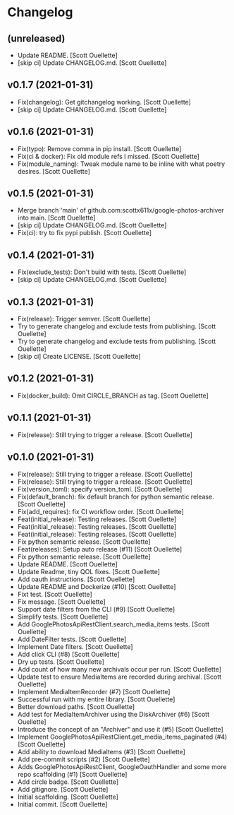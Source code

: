 Changelog
=========


(unreleased)
------------
- Update README. [Scott Ouellette]
- [skip ci] Update CHANGELOG.md. [Scott Ouellette]


v0.1.7 (2021-01-31)
-------------------
- Fix(changelog): Get gitchangelog working. [Scott Ouellette]
- [skip ci] Update CHANGELOG.md. [Scott Ouellette]


v0.1.6 (2021-01-31)
-------------------
- Fix(typo): Remove comma in pip install. [Scott Ouellette]
- Fix(ci & docker): Fix old module refs I missed. [Scott Ouellette]
- Fix(module_naming): Tweak module name to be inline with what poetry
  desires. [Scott Ouellette]


v0.1.5 (2021-01-31)
-------------------
- Merge branch 'main' of github.com:scottx611x/google-photos-archiver
  into main. [Scott Ouellette]
- [skip ci] Update CHANGELOG.md. [Scott Ouellette]
- Fix(ci): try to fix pypi publish. [Scott Ouellette]


v0.1.4 (2021-01-31)
-------------------
- Fix(exclude_tests): Don't build with tests. [Scott Ouellette]
- [skip ci] Update CHANGELOG.md. [Scott Ouellette]


v0.1.3 (2021-01-31)
-------------------
- Fix(release): Trigger semver. [Scott Ouellette]
- Try to generate changelog and exclude tests from publishing. [Scott
  Ouellette]
- Try to generate changelog and exclude tests from publishing. [Scott
  Ouellette]
- [skip ci] Create LICENSE. [Scott Ouellette]


v0.1.2 (2021-01-31)
-------------------
- Fix(docker_build): Omit CIRCLE_BRANCH as tag. [Scott Ouellette]


v0.1.1 (2021-01-31)
-------------------
- Fix(release): Still trying to trigger a release. [Scott Ouellette]


v0.1.0 (2021-01-31)
-------------------
- Fix(release): Still trying to trigger a release. [Scott Ouellette]
- Fix(release): Still trying to trigger a release. [Scott Ouellette]
- Fix(version_toml): specify version_toml. [Scott Ouellette]
- Fix(default_branch): fix default branch for python semantic release.
  [Scott Ouellette]
- Fix(add_requires): fix CI workflow order. [Scott Ouellette]
- Feat(initial_release): Testing releases. [Scott Ouellette]
- Feat(initial_release): Testing releases. [Scott Ouellette]
- Feat(initial_release): Testing releases. [Scott Ouellette]
- Fix python semantic release. [Scott Ouellette]
- Feat(releases): Setup auto release (#11) [Scott Ouellette]
- Fix python semantic release. [Scott Ouellette]
- Update README. [Scott Ouellette]
- Update Readme, tiny QOL fixes. [Scott Ouellette]
- Add oauth instructions. [Scott Ouellette]
- Update README and Dockerize (#10) [Scott Ouellette]
- Fixt test. [Scott Ouellette]
- Fix message. [Scott Ouellette]
- Support date filters from the CLI (#9) [Scott Ouellette]
- Simplify tests. [Scott Ouellette]
- Add GooglePhotosApiRestClient.search_media_items tests. [Scott
  Ouellette]
- Add DateFilter tests. [Scott Ouellette]
- Implement Date filters. [Scott Ouellette]
- Add click CLI (#8) [Scott Ouellette]
- Dry up tests. [Scott Ouellette]
- Add count of how many new archivals occur per run. [Scott Ouellette]
- Update test to ensure MediaItems are recorded during archival. [Scott
  Ouellette]
- Implement MediaItemRecorder (#7) [Scott Ouellette]
- Successful run with my entire library. [Scott Ouellette]
- Better download paths. [Scott Ouellette]
- Add test for MediaItemArchiver using the DiskArchiver (#6) [Scott
  Ouellette]
- Introduce the concept of an "Archiver" and use it (#5) [Scott
  Ouellette]
- Implement GooglePhotosApiRestClient.get_media_items_paginated (#4)
  [Scott Ouellette]
- Add ability to download MediaItems (#3) [Scott Ouellette]
- Add pre-commit scripts (#2) [Scott Ouellette]
- Adds GooglePhotosApiRestClient, GoogleOauthHandler and some more repo
  scaffolding (#1) [Scott Ouellette]
- Add circle badge. [Scott Ouellette]
- Add gitignore. [Scott Ouellette]
- Initial scaffolding. [Scott Ouellette]
- Initial commit. [Scott Ouellette]


